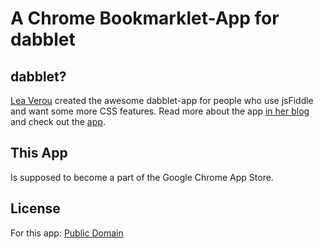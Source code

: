 # A Chrome Bookmarklet-App for dabblet

## dabblet?
[Lea Verou](http://leaverou.me/) created the awesome dabblet-app for people who use jsFiddle and want some more CSS features. Read more about the app [in her blog](http://lea.verou.me/2011/12/introducing-dabblet-an-interactive-css-playground/) and check out the [app](http://dabblet.com/).

## This App
Is supposed to become a part of the Google Chrome App Store.

## License
For this app: [Public Domain](http://creativecommons.org/publicdomain/zero/1.0/)
